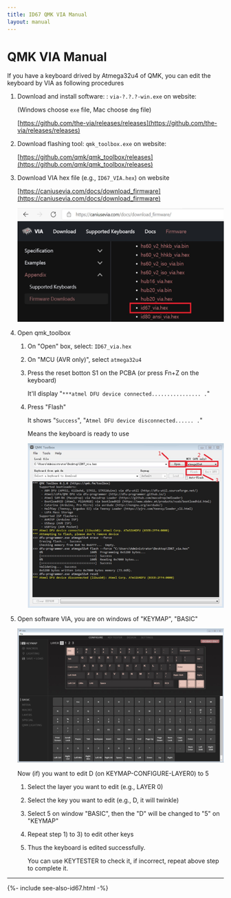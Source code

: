 ```yaml
---
title: ID67 QMK VIA Manual
layout: manual
---
```


# QMK VIA Manual

If you have a keyboard drived by Atmega32u4 of QMK, you can edit the keyboard by VIA as following procedures

1.  Download and install software: : `via-?.?.?-win.exe` on website:

    (Windows choose `exe` file, Mac choose `dmg` file)

    [https://github.com/the-via/releases/releases](https://github.com/the-via/releases/releases)

2.  Download flashing tool: `qmk_toolbox.exe` on website:

    [https://github.com/qmk/qmk_toolbox/releases](https://github.com/qmk/qmk_toolbox/releases)

3.  Download VIA hex file (e.g., `ID67_VIA.hex`) on website

    [https://caniusevia.com/docs/download_firmware](https://caniusevia.com/docs/download_firmware)

    <img src="image-2.jpg" width="640" style="max-width: 100%;">
 
4.  Open qmk_toolbox

    1.  On "Open" box, select: `ID67_via.hex`

    2.  On "MCU (AVR only)", select `atmega32u4`

    3.  Press the reset botton S1 on the PCBA (or press Fn+Z on the keyboard)

        It'll display "`***atmel DFU device connected................ .`"

    4. Press "Flash"

        It shows "`Success`", "`Atmel DFU device disconnected...... .`"
        
        Means the keyboard is ready to use

        <img src="image-3.jpg" width="640" style="max-width: 100%;">

5.  Open software VIA, you are on windows of "KEYMAP", "BASIC"

    <img src="image-4.jpg" width="640" style="max-width: 100%;">
 
    Now (if) you want to edit D (on KEYMAP-CONFIGURE-LAYER0) to 5

    1.  Select the layer you want to edit (e.g., LAYER 0)

    2.  Select the key you want to edit (e.g., D, it will twinkle)

    3.  Select 5 on window "BASIC", then the "D" will be changed to "5" on "KEYMAP"

    4.  Repeat step 1) to 3) to edit other keys

    5.  Thus the keyboard is edited successfully.

        You can use KEYTESTER to check it, if incorrect, repeat above step to complete it.


---

{%- include see-also-id67.html -%}
